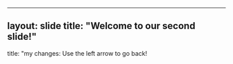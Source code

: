 ------
layout: slide
title: "Welcome to our second slide!"
---
title: "my changes:
Use the left arrow to go back!
